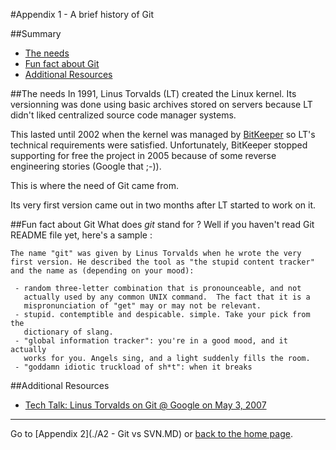 #Appendix 1 - A brief history of Git

##Summary
 * [The needs](#the-needs)
 * [Fun fact about Git](#fun-fact-about-git)
 * [Additional Resources](#additional-resources)

##The needs
In 1991, Linus Torvalds (LT) created the Linux kernel. Its versionning was done using basic archives stored on servers because LT didn't liked centralized source code manager systems.

This lasted until 2002 when the kernel was managed by [BitKeeper](https://en.wikipedia.org/wiki/BitKeeper) so LT's technical requirements were satisfied. Unfortunately, BitKeeper stopped supporting for free the project in 2005 because of some reverse engineering stories (Google that ;-)).

This is where the need of Git came from.

Its very first version came out in two months after LT started to work on it.

##Fun fact about Git
What does _git_ stand for ? Well if you haven't read Git README file yet, here's a sample :

```
The name "git" was given by Linus Torvalds when he wrote the very
first version. He described the tool as "the stupid content tracker"
and the name as (depending on your mood):

 - random three-letter combination that is pronounceable, and not
   actually used by any common UNIX command.  The fact that it is a
   mispronunciation of "get" may or may not be relevant.
 - stupid. contemptible and despicable. simple. Take your pick from the
   dictionary of slang.
 - "global information tracker": you're in a good mood, and it actually
   works for you. Angels sing, and a light suddenly fills the room.
 - "goddamn idiotic truckload of sh*t": when it breaks
 ```

##Additional Resources
 - [Tech Talk: Linus Torvalds on Git @ Google on May 3, 2007](https://www.youtube.com/watch?v=4XpnKHJAok8)

 ---

 Go to [Appendix 2](./A2 - Git vs SVN.MD) or [back to the home page](./README.MD).
